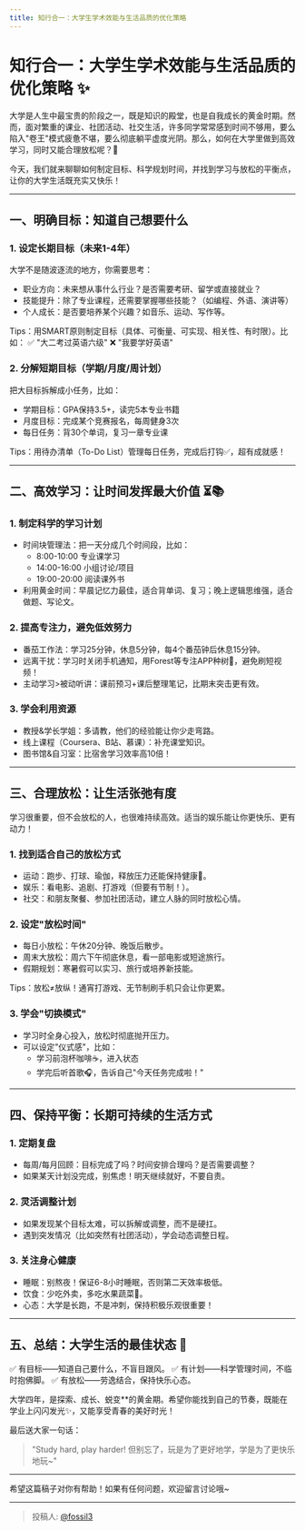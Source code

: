 ```yaml
---
title: 知行合一：大学生学术效能与生活品质的优化策略
---
```


# 知行合一：大学生学术效能与生活品质的优化策略 ✨

大学是人生中最宝贵的阶段之一，既是知识的殿堂，也是自我成长的黄金时期。然而，面对繁重的课业、社团活动、社交生活，许多同学常常感到时间不够用，要么陷入"卷王"模式疲惫不堪，要么彻底躺平虚度光阴。那么，如何在大学里做到高效学习，同时又能合理放松呢？🤔

今天，我们就来聊聊如何制定目标、科学规划时间，并找到学习与放松的平衡点，让你的大学生活既充实又快乐！

---

## 一、明确目标：知道自己想要什么 

### 1. 设定长期目标（未来1-4年）
大学不是随波逐流的地方，你需要思考：
- 职业方向：未来想从事什么行业？是否需要考研、留学或直接就业？
- 技能提升：除了专业课程，还需要掌握哪些技能？（如编程、外语、演讲等）
- 个人成长：是否要培养某个兴趣？如音乐、运动、写作等。

Tips：用SMART原则制定目标（具体、可衡量、可实现、相关性、有时限）。比如：
✅ "大二考过英语六级" ❌ "我要学好英语"

### 2. 分解短期目标（学期/月度/周计划）
把大目标拆解成小任务，比如：
- 学期目标：GPA保持3.5+，读完5本专业书籍
- 月度目标：完成某个竞赛报名，每周健身3次
- 每日任务：背30个单词，复习一章专业课

Tips：用待办清单（To-Do List）管理每日任务，完成后打钩✅，超有成就感！

---

## 二、高效学习：让时间发挥最大价值 ⏳📚

### 1. 制定科学的学习计划
- 时间块管理法：把一天分成几个时间段，比如：
  - 8:00-10:00 专业课学习
  - 14:00-16:00 小组讨论/项目
  - 19:00-20:00 阅读课外书
- 利用黄金时间：早晨记忆力最佳，适合背单词、复习；晚上逻辑思维强，适合做题、写论文。

### 2. 提高专注力，避免低效努力
- 番茄工作法：学习25分钟，休息5分钟，每4个番茄钟后休息15分钟。
- 远离干扰：学习时关闭手机通知，用Forest等专注APP种树🌲，避免刷短视频！
- 主动学习>被动听讲：课前预习+课后整理笔记，比期末突击更有效。

### 3. 学会利用资源
- 教授&学长学姐：多请教，他们的经验能让你少走弯路。
- 线上课程（Coursera、B站、慕课）：补充课堂知识。
- 图书馆&自习室：比宿舍学习效率高10倍！

---

## 三、合理放松：让生活张弛有度 

学习很重要，但不会放松的人，也很难持续高效。适当的娱乐能让你更快乐、更有动力！

### 1. 找到适合自己的放松方式
- 运动：跑步、打球、瑜伽，释放压力还能保持健康💪。
- 娱乐：看电影、追剧、打游戏（但要有节制！）。
- 社交：和朋友聚餐、参加社团活动，建立人脉的同时放松心情。

### 2. 设定"放松时间"
- 每日小放松：午休20分钟、晚饭后散步。
- 周末大放松：周六下午彻底休息，看一部电影或短途旅行。
- 假期规划：寒暑假可以实习、旅行或培养新技能。

Tips：放松≠放纵！通宵打游戏、无节制刷手机只会让你更累。

### 3. 学会"切换模式"
- 学习时全身心投入，放松时彻底抛开压力。
- 可以设定"仪式感"，比如：
  - 学习前泡杯咖啡☕，进入状态
  - 学完后听首歌🎧，告诉自己"今天任务完成啦！"

---

## 四、保持平衡：长期可持续的生活方式 

### 1. 定期复盘
- 每周/每月回顾：目标完成了吗？时间安排合理吗？是否需要调整？
- 如果某天计划没完成，别焦虑！明天继续就好，不要自责。

### 2. 灵活调整计划
- 如果发现某个目标太难，可以拆解或调整，而不是硬扛。
- 遇到突发情况（比如突然有社团活动），学会动态调整日程。

### 3. 关注身心健康
- 睡眠：别熬夜！保证6-8小时睡眠，否则第二天效率极低。
- 饮食：少吃外卖，多吃水果蔬菜🥗。
- 心态：大学是长跑，不是冲刺，保持积极乐观很重要！

---

## 五、总结：大学生活的最佳状态 🌟

✅ 有目标——知道自己要什么，不盲目跟风。
✅ 有计划——科学管理时间，不临时抱佛脚。
✅ 有放松——劳逸结合，保持快乐心态。

大学四年，是探索、成长、蜕变**的黄金期。希望你能找到自己的节奏，既能在学业上闪闪发光✨，又能享受青春的美好时光！

最后送大家一句话：
> "Study hard, play harder! 但别忘了，玩是为了更好地学，学是为了更快乐地玩~" 

---

希望这篇稿子对你有帮助！如果有任何问题，欢迎留言讨论哦~

---

> 投稿人: [@fossil3](https://github.com/fossil3)
